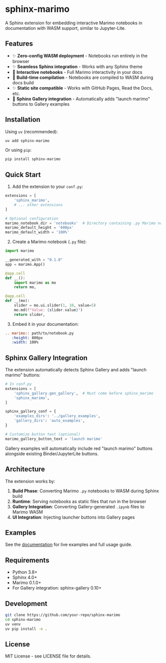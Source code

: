 # sphinx-marimo

A Sphinx extension for embedding interactive Marimo notebooks in documentation with WASM support, similar to Jupyter-Lite.

## Features

- ✨ **Zero-config WASM deployment** - Notebooks run entirely in the browser
- ✨ **Seamless Sphinx integration** - Works with any Sphinx theme
- 🚀 **Interactive notebooks** - Full Marimo interactivity in your docs
- 🚀 **Build-time compilation** - Notebooks are compiled to WASM during docs build
- ✨ **Static site compatible** - Works with GitHub Pages, Read the Docs, etc.
- 🎨 **Sphinx Gallery integration** - Automatically adds "launch marimo" buttons to Gallery examples

## Installation

Using `uv` (recommended):

```bash
uv add sphinx-marimo
```

Or using `pip`:

```bash
pip install sphinx-marimo
```

## Quick Start

1. Add the extension to your `conf.py`:

```python
extensions = [
    'sphinx_marimo',
    # ... other extensions
]

# Optional configuration
marimo_notebook_dir = 'notebooks'  # Directory containing .py Marimo notebooks
marimo_default_height = '600px'
marimo_default_width = '100%'
```

2. Create a Marimo notebook (`.py` file):

```python
import marimo

__generated_with = "0.1.0"
app = marimo.App()

@app.cell
def __():
    import marimo as mo
    return mo,

@app.cell
def __(mo):
    slider = mo.ui.slider(1, 10, value=5)
    mo.md(f"Value: {slider.value}")
    return slider,
```

3. Embed it in your documentation:

```rst
.. marimo:: path/to/notebook.py
   :height: 800px
   :width: 100%
```

## Sphinx Gallery Integration

The extension automatically detects Sphinx Gallery and adds "launch marimo" buttons:

```python
# In conf.py
extensions = [
    'sphinx_gallery.gen_gallery',  # Must come before sphinx_marimo
    'sphinx_marimo',
]

sphinx_gallery_conf = {
    'examples_dirs': '../gallery_examples',
    'gallery_dirs': 'auto_examples',
}

# Customize button text (optional)
marimo_gallery_button_text = 'launch marimo'
```

Gallery examples will automatically include red "launch marimo" buttons alongside existing Binder/JupyterLite buttons.

## Architecture

The extension works by:

1. **Build Phase**: Converting Marimo `.py` notebooks to WASM during Sphinx build
2. **Runtime**: Serving notebooks as static files that run in the browser
3. **Gallery Integration**: Converting Gallery-generated `.ipynb` files to Marimo WASM
4. **UI Integration**: Injecting launcher buttons into Gallery pages

## Examples

See the [documentation](https://your-docs-url.com) for live examples and full usage guide.

## Requirements

- Python 3.8+
- Sphinx 4.0+
- Marimo 0.1.0+
- For Gallery integration: sphinx-gallery 0.10+

## Development

```bash
git clone https://github.com/your-repo/sphinx-marimo
cd sphinx-marimo
uv venv
uv pip install -e .
```

## License

MIT License - see LICENSE file for details.